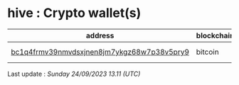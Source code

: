 # hive : Crypto wallet(s)

| address | blockchain | Balance |
|---|---|---|
| [bc1q4frmv39nmvdsxjnen8jm7ykgz68w7p38v5pry9](https://www.blockchain.com/explorer/addresses/btc/bc1q4frmv39nmvdsxjnen8jm7ykgz68w7p38v5pry9) | bitcoin | $ 584731 |

Last update : _Sunday 24/09/2023 13.11 (UTC)_

